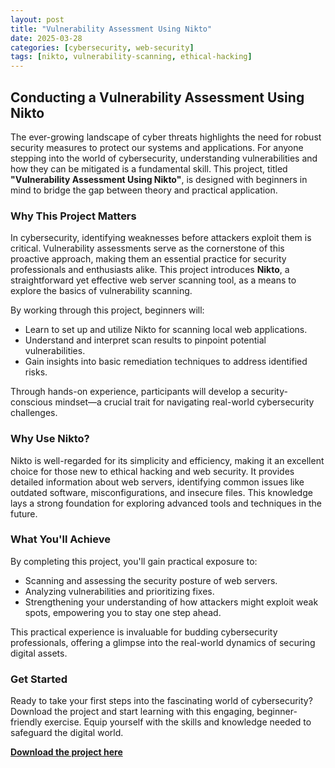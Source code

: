 ```yaml
---
layout: post
title: "Vulnerability Assessment Using Nikto"
date: 2025-03-28
categories: [cybersecurity, web-security]
tags: [nikto, vulnerability-scanning, ethical-hacking]
---
```


## Conducting a Vulnerability Assessment Using Nikto

The ever-growing landscape of cyber threats highlights the need for robust security measures to protect our systems and applications. For anyone stepping into the world of cybersecurity, understanding vulnerabilities and how they can be mitigated is a fundamental skill. This project, titled **"Vulnerability Assessment Using Nikto"**, is designed with beginners in mind to bridge the gap between theory and practical application.

### Why This Project Matters

In cybersecurity, identifying weaknesses before attackers exploit them is critical. Vulnerability assessments serve as the cornerstone of this proactive approach, making them an essential practice for security professionals and enthusiasts alike. This project introduces **Nikto**, a straightforward yet effective web server scanning tool, as a means to explore the basics of vulnerability scanning.

By working through this project, beginners will:
- Learn to set up and utilize Nikto for scanning local web applications.
- Understand and interpret scan results to pinpoint potential vulnerabilities.
- Gain insights into basic remediation techniques to address identified risks.

Through hands-on experience, participants will develop a security-conscious mindset—a crucial trait for navigating real-world cybersecurity challenges.

### Why Use Nikto?

Nikto is well-regarded for its simplicity and efficiency, making it an excellent choice for those new to ethical hacking and web security. It provides detailed information about web servers, identifying common issues like outdated software, misconfigurations, and insecure files. This knowledge lays a strong foundation for exploring advanced tools and techniques in the future.

### What You'll Achieve

By completing this project, you'll gain practical exposure to:
- Scanning and assessing the security posture of web servers.
- Analyzing vulnerabilities and prioritizing fixes.
- Strengthening your understanding of how attackers might exploit weak spots, empowering you to stay one step ahead.

This practical experience is invaluable for budding cybersecurity professionals, offering a glimpse into the real-world dynamics of securing digital assets.

### Get Started

Ready to take your first steps into the fascinating world of cybersecurity? Download the project and start learning with this engaging, beginner-friendly exercise. Equip yourself with the skills and knowledge needed to safeguard the digital world.

[**Download the project here**](assets/Leah_project_log_P2.docx)
